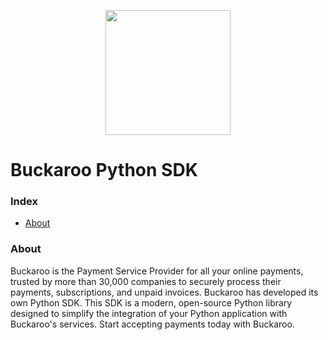 <p align="center">
  <img src="https://www.buckaroo.nl/media/bldbj0zn/python-sdk_icon.png" width="200px" position="center">
</p>

# Buckaroo Python SDK

### Index

- [About](#about)

### About

Buckaroo is the Payment Service Provider for all your online payments, trusted by more than 30,000 companies to securely process their payments, subscriptions, and unpaid invoices.
Buckaroo has developed its own Python SDK. This SDK is a modern, open-source Python library designed to simplify the integration of your Python application with Buckaroo's services.
Start accepting payments today with Buckaroo.
